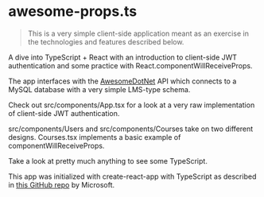 # awesome-props.ts

> This is a very simple client-side application meant as an exercise in the technologies and features described below.

A dive into TypeScript + React with an introduction to client-side JWT authentication and some practice with React.componentWillReceiveProps.

The app interfaces with the [AwesomeDotNet](https://github.com/mjosc/AwesomeDotNet) API which connects to a MySQL database with a very simple LMS-type schema.

Check out src/components/App.tsx for a look at a very raw implementation of client-side JWT authentication.

src/components/Users and src/components/Courses take on two different designs. Courses.tsx implements a basic example of componentWillReceiveProps.

Take a look at pretty much anything to see some TypeScript.

This app was initialized with create-react-app with TypeScript as described in [this GitHub repo](https://github.com/Microsoft/TypeScript-React-Starter) by Microsoft.


